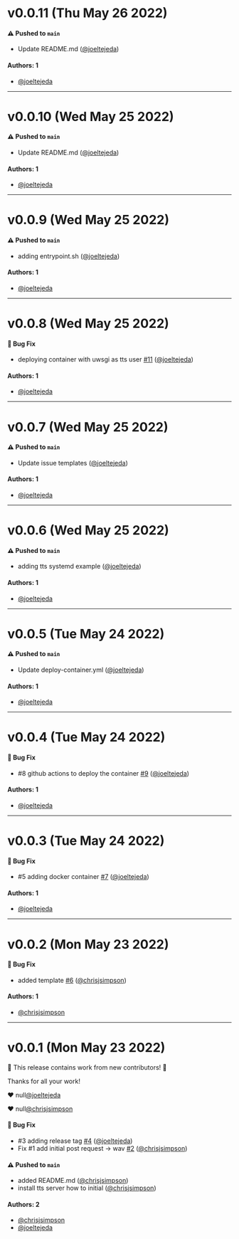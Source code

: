 # v0.0.11 (Thu May 26 2022)

#### ⚠️ Pushed to `main`

- Update README.md ([@joeltejeda](https://github.com/joeltejeda))

#### Authors: 1

- [@joeltejeda](https://github.com/joeltejeda)

---

# v0.0.10 (Wed May 25 2022)

#### ⚠️ Pushed to `main`

- Update README.md ([@joeltejeda](https://github.com/joeltejeda))

#### Authors: 1

- [@joeltejeda](https://github.com/joeltejeda)

---

# v0.0.9 (Wed May 25 2022)

#### ⚠️ Pushed to `main`

- adding entrypoint.sh ([@joeltejeda](https://github.com/joeltejeda))

#### Authors: 1

- [@joeltejeda](https://github.com/joeltejeda)

---

# v0.0.8 (Wed May 25 2022)

#### 🐛 Bug Fix

- deploying container with uwsgi as tts user [#11](https://github.com/KarmaComputing/tts-server/pull/11) ([@joeltejeda](https://github.com/joeltejeda))

#### Authors: 1

- [@joeltejeda](https://github.com/joeltejeda)

---

# v0.0.7 (Wed May 25 2022)

#### ⚠️ Pushed to `main`

- Update issue templates ([@joeltejeda](https://github.com/joeltejeda))

#### Authors: 1

- [@joeltejeda](https://github.com/joeltejeda)

---

# v0.0.6 (Wed May 25 2022)

#### ⚠️ Pushed to `main`

- adding tts systemd example ([@joeltejeda](https://github.com/joeltejeda))

#### Authors: 1

- [@joeltejeda](https://github.com/joeltejeda)

---

# v0.0.5 (Tue May 24 2022)

#### ⚠️ Pushed to `main`

- Update deploy-container.yml ([@joeltejeda](https://github.com/joeltejeda))

#### Authors: 1

- [@joeltejeda](https://github.com/joeltejeda)

---

# v0.0.4 (Tue May 24 2022)

#### 🐛 Bug Fix

- #8 github actions to deploy the container [#9](https://github.com/KarmaComputing/tts-server/pull/9) ([@joeltejeda](https://github.com/joeltejeda))

#### Authors: 1

- [@joeltejeda](https://github.com/joeltejeda)

---

# v0.0.3 (Tue May 24 2022)

#### 🐛 Bug Fix

- #5 adding docker container [#7](https://github.com/KarmaComputing/tts-server/pull/7) ([@joeltejeda](https://github.com/joeltejeda))

#### Authors: 1

- [@joeltejeda](https://github.com/joeltejeda)

---

# v0.0.2 (Mon May 23 2022)

#### 🐛 Bug Fix

- added template [#6](https://github.com/KarmaComputing/tts-server/pull/6) ([@chrisjsimpson](https://github.com/chrisjsimpson))

#### Authors: 1

- [@chrisjsimpson](https://github.com/chrisjsimpson)

---

# v0.0.1 (Mon May 23 2022)

:tada: This release contains work from new contributors! :tada:

Thanks for all your work!

:heart: null[@joeltejeda](https://github.com/joeltejeda)

:heart: null[@chrisjsimpson](https://github.com/chrisjsimpson)

#### 🐛 Bug Fix

- #3 adding release tag [#4](https://github.com/KarmaComputing/tts-server/pull/4) ([@joeltejeda](https://github.com/joeltejeda))
- Fix #1 add initial post request -> wav [#2](https://github.com/KarmaComputing/tts-server/pull/2) ([@chrisjsimpson](https://github.com/chrisjsimpson))

#### ⚠️ Pushed to `main`

- added README.md ([@chrisjsimpson](https://github.com/chrisjsimpson))
- install tts server how to initial ([@chrisjsimpson](https://github.com/chrisjsimpson))

#### Authors: 2

- [@chrisjsimpson](https://github.com/chrisjsimpson)
- [@joeltejeda](https://github.com/joeltejeda)
